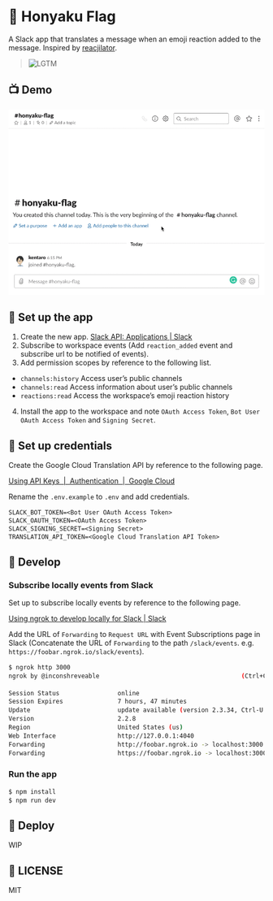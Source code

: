 # :triangular_flag_on_post: Honyaku Flag
A Slack app that translates a message when an emoji reaction added to the message. Inspired by [reacjilator](https://github.com/slackapi/reacjilator).

> ![LGTM](https://lgtmoon.herokuapp.com/images/25024)

## :tv: Demo
![Demo](./demo.gif)

## :robot: Set up the app
1. Create the new app. [Slack API: Applications | Slack](https://api.slack.com/apps)
2. Subscribe to workspace events (Add `reaction_added` event and subscribe url to be notified of events).
3. Add permission scopes by reference to the following list.

  * `channels:history` Access user’s public channels
  * `channels:read` Access information about user’s public channels
  * `reactions:read` Access the workspace’s emoji reaction history

4. Install the app to the workspace and note `OAuth Access Token`, `Bot User OAuth Access Token` and `Signing Secret`.

## :key: Set up credentials
Create the Google Cloud Translation API by reference to the following page.

[Using API Keys  |  Authentication  |  Google Cloud](https://cloud.google.com/docs/authentication/api-keys)

Rename the `.env.example` to `.env` and add credentials.

```
SLACK_BOT_TOKEN=<Bot User OAuth Access Token>
SLACK_OAUTH_TOKEN=<OAuth Access Token>
SLACK_SIGNING_SECRET=<Signing Secret>
TRANSLATION_API_TOKEN=<Google Cloud Translation API Token>
```

## :construction_worker: Develop

### Subscribe locally events from Slack
Set up to subscribe locally events by reference to the following page.

[Using ngrok to develop locally for Slack | Slack](https://api.slack.com/tutorials/tunneling-with-ngrok)

Add the URL of `Forwarding` to `Request URL` with Event Subscriptions page in Slack (Concatenate the URL of `Forwarding` to the path `/slack/events`. e.g. `https://foobar.ngrok.io/slack/events`).

```bash
$ ngrok http 3000
ngrok by @inconshreveable                                       (Ctrl+C to quit)

Session Status                online
Session Expires               7 hours, 47 minutes
Update                        update available (version 2.3.34, Ctrl-U to update
Version                       2.2.8
Region                        United States (us)
Web Interface                 http://127.0.0.1:4040
Forwarding                    http://foobar.ngrok.io -> localhost:3000
Forwarding                    https://foobar.ngrok.io -> localhost:3000
```

### Run the app
```bash
$ npm install
$ npm run dev
```

## :rocket: Deploy
WIP

## :memo: LICENSE
MIT
